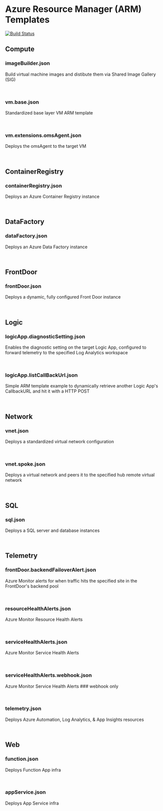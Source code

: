 # Azure Resource Manager (ARM) Templates

[![Build Status](https://dev.azure.com/rohopkin/PFE-DevOps/_apis/build/status/Hoppy7.ArmTemplates?branchName=master)](https://dev.azure.com/rohopkin/PFE-DevOps/_build/latest?definitionId=32&branchName=master)

## Compute

### imageBuilder.json

Build virtual machine images and distibute them via Shared Image Gallery (SIG)

<br>

### vm.base.json

Standardized base layer VM ARM template

<br>

### vm.extensions.omsAgent.json

Deploys the omsAgent to the target VM

<br>

## ContainerRegistry

### containerRegistry.json

Deploys an Azure Container Registry instance

<br>

## DataFactory

### dataFactory.json

Deploys an Azure Data Factory instance

<br>

## FrontDoor

### frontDoor.json

Deploys a dynamic, fully configured Front Door instance

<br>

## Logic

### logicApp.diagnosticSetting.json

Enables the diagnostic setting on the target Logic App, configured to forward telemetry to the specified Log Analytics workspace

<br>

### logicApp.listCallBackUrl.json

Simple ARM template example to dynamically retrieve another Logic App's CallbackURL and hit it with a HTTP POST

<br>

## Network

### vnet.json

Deploys a standardized virtual network configuration

<br>

### vnet.spoke.json

Deploys a virtual network and peers it to the specified hub remote virtual network

<br>

## SQL

### sql.json

Deploys a SQL server and database instances

<br>

## Telemetry

### frontDoor.backendFailoverAlert.json

Azure Monitor alerts for when traffic hits the specified site in the FrontDoor's backend pool

<br>

### resourceHealthAlerts.json

Azure Monitor Resource Health Alerts

<br>

### serviceHealthAlerts.json

Azure Monitor Service Health Alerts

<br>

### serviceHealthAlerts.webhook.json

Azure Monitor Service Health Alerts ### webhook only

<br>

### telemetry.json

Deploys Azure Automation, Log Analytics, & App Insights resources

<br>

## Web

### function.json

Deploys Function App infra

<br>

### appService.json

Deploys App Service infra